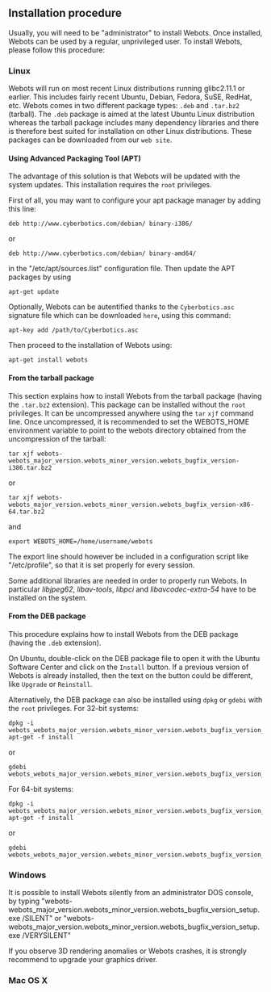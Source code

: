 ## Installation procedure

Usually, you will need to be "administrator" to install Webots. Once installed,
Webots can be used by a regular, unprivileged user. To install Webots, please
follow this procedure:

### Linux

Webots will run on most recent Linux distributions running glibc2.11.1 or
earlier. This includes fairly recent Ubuntu, Debian, Fedora, SuSE, RedHat, etc.
Webots comes in two different package types: `.deb` and `.tar.bz2` (tarball).
The `.deb` package is aimed at the latest Ubuntu Linux distribution whereas the
tarball package includes many dependency libraries and there is therefore best
suited for installation on other Linux distributions. These packages can be
downloaded from our `web site`.

#### Using Advanced Packaging Tool (APT)

The advantage of this solution is that Webots will be updated with the system
updates. This installation requires the `root` privileges.

First of all, you may want to configure your apt package manager by adding this
line:


```
deb http://www.cyberbotics.com/debian/ binary-i386/
```

or


```
deb http://www.cyberbotics.com/debian/ binary-amd64/
```

in the "/etc/apt/sources.list" configuration file. Then update the APT packages
by using


```
apt-get update
```

Optionally, Webots can be autentified thanks to the `Cyberbotics.asc` signature
file which can be downloaded `here`, using this command:


```
apt-key add /path/to/Cyberbotics.asc
```

Then proceed to the installation of Webots using:


```
apt-get install webots
```

#### From the tarball package

This section explains how to install Webots from the tarball package (having the
`.tar.bz2` extension). This package can be installed without the `root`
privileges. It can be uncompressed anywhere using the `tar` `xjf` command line.
Once uncompressed, it is recommended to set the WEBOTS_HOME environment variable
to point to the webots directory obtained from the uncompression of the tarball:


```
tar xjf webots-webots_major_version.webots_minor_version.webots_bugfix_version-i386.tar.bz2
```

or


```
tar xjf webots-webots_major_version.webots_minor_version.webots_bugfix_version-x86-64.tar.bz2
```

and


```
export WEBOTS_HOME=/home/username/webots
```

The export line should however be included in a configuration script like
"/etc/profile", so that it is set properly for every session.

Some additional libraries are needed in order to properly run Webots. In
particular *libjpeg62*, *libav-tools*, *libpci* and *libavcodec-extra-54* have
to be installed on the system.

#### From the DEB package

This procedure explains how to install Webots from the DEB package (having the
`.deb` extension).

On Ubuntu, double-click on the DEB package file to open it with the Ubuntu
Software Center and click on the `Install` button. If a previous version of
Webots is already installed, then the text on the button could be different,
like `Upgrade` or `Reinstall`.

Alternatively, the DEB package can also be installed using `dpkg` or `gdebi`
with the `root` privileges. For 32-bit systems:


```
dpkg -i webots_webots_major_version.webots_minor_version.webots_bugfix_version_i386.deb
apt-get -f install
```

or


```
gdebi webots_webots_major_version.webots_minor_version.webots_bugfix_version_i386.deb
```

For 64-bit systems:


```
dpkg -i webots_webots_major_version.webots_minor_version.webots_bugfix_version_amd64.deb
apt-get -f install
```

or


```
gdebi webots_webots_major_version.webots_minor_version.webots_bugfix_version_amd64.deb
```

### Windows

It is possible to install Webots silently from an administrator DOS console, by
typing "webots-
webots_major_version.webots_minor_version.webots_bugfix_version_setup.exe
/SILENT" or "webots-
webots_major_version.webots_minor_version.webots_bugfix_version_setup.exe
/VERYSILENT"

If you observe 3D rendering anomalies or Webots crashes, it is strongly
recommend to upgrade your graphics driver.

### Mac OS X

